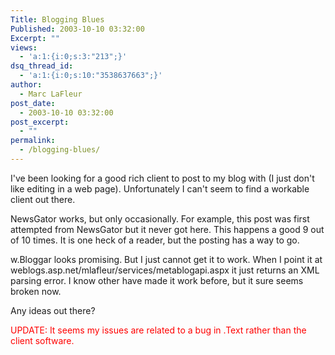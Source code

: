 ```yaml
---
Title: Blogging Blues
Published: 2003-10-10 03:32:00
Excerpt: ""
views:
  - 'a:1:{i:0;s:3:"213";}'
dsq_thread_id:
  - 'a:1:{i:0;s:10:"3538637663";}'
author:
  - Marc LaFleur
post_date:
  - 2003-10-10 03:32:00
post_excerpt:
  - ""
permalink:
  - /blogging-blues/
---
```

<p>I've been looking for a good rich client to post to my blog with (I just don't like editing in a web page). Unfortunately I can't seem to find a workable client out there. </p>
<p>NewsGator works, but only occasionally. For example, this post was first attempted from NewsGator but it never got here. This happens a good 9 out of 10 times. It is one heck of a reader, but the posting has a way to go.</p>
<p>w.Bloggar looks promising. But I just cannot get it to work. When I point it at weblogs.asp.net/mlafleur/services/metablogapi.aspx it just returns an XML parsing error. I know other have made it work before, but it sure seems broken now.</p>
<p>Any ideas out there?</p>
<p><font color=#ff0000>UPDATE: It seems my issues are related to a bug in .Text rather than the client software.</font> </p>